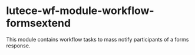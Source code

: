 # lutece-wf-module-workflow-formsextend

This module contains workflow tasks to mass notify participants of a forms response.